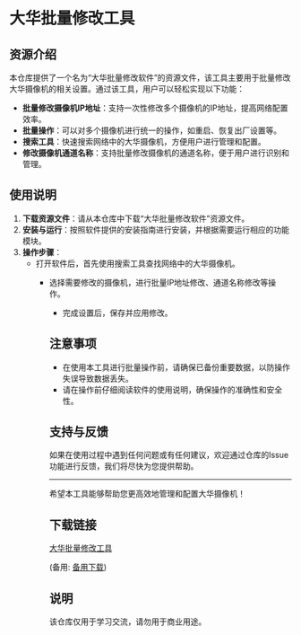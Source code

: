 # 大华批量修改工具

## 资源介绍

本仓库提供了一个名为“大华批量修改软件”的资源文件，该工具主要用于批量修改大华摄像机的相关设置。通过该工具，用户可以轻松实现以下功能：

- **批量修改摄像机IP地址**：支持一次性修改多个摄像机的IP地址，提高网络配置效率。
- **批量操作**：可以对多个摄像机进行统一的操作，如重启、恢复出厂设置等。
- **搜索工具**：快速搜索网络中的大华摄像机，方便用户进行管理和配置。
- **修改摄像机通道名称**：支持批量修改摄像机的通道名称，便于用户进行识别和管理。

## 使用说明

1. **下载资源文件**：请从本仓库中下载“大华批量修改软件”资源文件。
2. **安装与运行**：按照软件提供的安装指南进行安装，并根据需要运行相应的功能模块。
3. **操作步骤**：
   - 打开软件后，首先使用搜索工具查找网络中的大华摄像机。
      - 选择需要修改的摄像机，进行批量IP地址修改、通道名称修改等操作。
         - 完成设置后，保存并应用修改。

         ## 注意事项

         - 在使用本工具进行批量操作前，请确保已备份重要数据，以防操作失误导致数据丢失。
         - 请在操作前仔细阅读软件的使用说明，确保操作的准确性和安全性。

         ## 支持与反馈

         如果在使用过程中遇到任何问题或有任何建议，欢迎通过仓库的Issue功能进行反馈，我们将尽快为您提供帮助。

         ---

         希望本工具能够帮助您更高效地管理和配置大华摄像机！

         ## 下载链接
         [大华批量修改工具](https://pan.quark.cn/s/aa424f790d3d) 

         (备用: [备用下载](https://pan.baidu.com/s/1NjA4kfLRXMAGdE6g2RCw8A?pwd=1234))

         ## 说明

         该仓库仅用于学习交流，请勿用于商业用途。
